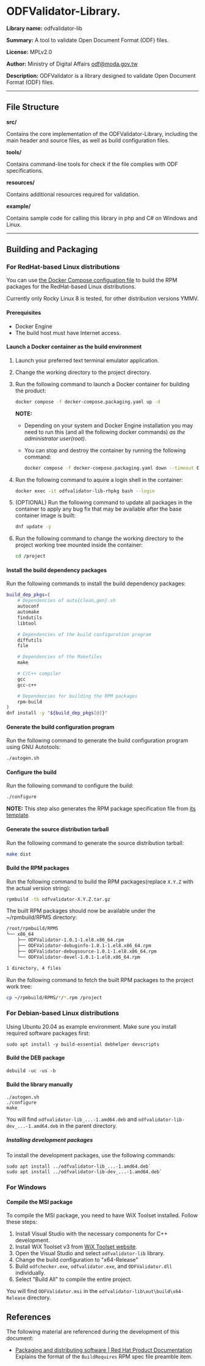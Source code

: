 # ODFValidator-Library.

**Library name:** odfvalidator-lib

**Summary:** A tool to validate Open Document Format (ODF) files.

**License:** MPLv2.0

**Author:** Ministry of Digital Affairs <odf@moda.gov.tw>

**Description:** ODFValidator is a library designed to validate Open Document Format (ODF) files.

--------------------------------------------

## File Structure

**src/**

Contains the core implementation of the ODFValidator-Library, including the main header and source files, as well as build configuration files.

**tools/**

Contains command-line tools for check if the file complies with ODF specifications.

**resources/**

Contains additional resources required for validation.

**example/**

Contains sample code for calling this library in php and C# on Windows and Linux.

--------------------------------------------

## Building and Packaging

### For RedHat-based Linux distributions

You can use [the Docker Compose configuation file](docker-compose.yaml) to build the RPM packages for the RedHat-based Linux distributions.

Currently only Rocky Linux 8 is tested, for other distribution versions YMMV.

#### Prerequisites

* Docker Engine
* The build host must have Internet access.

#### Launch a Docker container as the build environment

1. Launch your preferred text terminal emulator application.
1. Change the working directory to the project directory.
1. Run the following command to launch a Docker container for building the product:

    ```bash
    docker compose -f docker-compose.packaging.yaml up -d
    ```

   **NOTE:**

   * Depending on your system and Docker Engine installation you may need to run this (and all the following docker commands) _as the administrator user(root)_.
   * You can stop and destroy the container by running the following command:

        ```bash
        docker compose -f docker-compose.packaging.yaml down --timeout 0
        ```

1. Run the following command to aquire a login shell in the container:

    ```bash
    docker exec -it odfvalidator-lib-rhpkg bash --login
    ```

1. (OPTIONAL) Run the following command to update all packages in the container to apply any bug fix that may be available after the base container image is built:

    ```bash
    dnf update -y
    ```

1. Run the following command to change the working directory to the project working tree mounted inside the container:

    ```bash
    cd /project
    ```

#### Install the build dependency packages

Run the following commands to install the build dependency packages:

```bash
build_dep_pkgs=(
    # Dependencies of auto{clean,gen}.sh
    autoconf
    automake
    findutils
    libtool

    # Dependencies of the build configuration program
    diffutils
    file

    # Dependencies of the Makefiles
    make

    # C/C++ compiler
    gcc
    gcc-c++

    # Dependencies for building the RPM packages
    rpm-build
)
dnf install -y "${build_dep_pkgs[@]}"
```

#### Generate the build configuration program

Run the following command to generate the build configuration program using GNU Autotools:

```bash
./autogen.sh
```

#### Configure the build

Run the following command to configure the build:

```bash
./configure
```

**NOTE:** This step also generates the RPM package specification file from [its template](odfvalidator.spec.in).

#### Generate the source distribution tarball

Run the following command to generate the source distribution tarball:

```bash
make dist
```

#### Build the RPM packages

Run the following command to build the RPM packages(replace `X.Y.Z` with the actual version string):

```bash
rpmbuild -tb odfvalidator-X.Y.Z.tar.gz
```

The built RPM packages should now be available under the ~/rpmbuild/RPMS directory:

```txt
/root/rpmbuild/RPMS
└── x86_64
    ├── ODFValidator-1.0.1-1.el8.x86_64.rpm
    ├── ODFValidator-debuginfo-1.0.1-1.el8.x86_64.rpm
    ├── ODFValidator-debugsource-1.0.1-1.el8.x86_64.rpm
    └── ODFValidator-devel-1.0.1-1.el8.x86_64.rpm

1 directory, 4 files
```

Run the following command to fetch the built RPM packages to the project work tree:

```bash
cp ~/rpmbuild/RPMS/*/*.rpm /project
```

### For Debian-based Linux distributions

Using Ubuntu 20.04 as example environment. Make sure you install required software packages first:

```
sudo apt install -y build-essential debhelper devscripts
```

#### Build the DEB package

```
debuild -uc -us -b
```

#### Build the library manually

```
./autogen.sh
./configure
make
```

You will find `odfvalidator-lib_...-1.amd64.deb` and `odfvalidator-lib-dev_...-1.amd64.deb` in the parent directory.

##### Installing development packages

To install the development packages, use the following commands:

```
sudo apt install ../odfvalidator-lib_...-1.amd64.deb`
sudo apt install ../odfvalidator-lib-dev_...-1.amd64.deb`
```

### For Windows

#### Compile the MSI package

To compile the MSI package, you need to have WiX Toolset installed. Follow these steps:

1. Install Visual Studio with the necessary components for C++ development.
2. Install WiX Toolset v3 from [WiX Toolset website](https://wixtoolset.org/).
3. Open the Visual Studio and select `odfvalidator-lib` library.
4. Change the build configuration to "x64-Release"
5. Build `odfchecker.exe`, `odfvalidator.exe`, and `ODFValidator.dll` individually.
6. Select "Build All" to compile the entire project.

You will find `ODFValidator.msi` in the `odfvalidator-lib\out\build\x64-Release` directory.

## References

The following material are referenced during the development of this document:

* [Packaging and distributing software | Red Hat Product Documentation](https://docs.redhat.com/en/documentation/red_hat_enterprise_linux/9/html-single/packaging_and_distributing_software/index#assembly_what-a-spec-file-is_packaging-software)  
  Explains the format of the `BuildRequires` RPM spec file preamble item.
